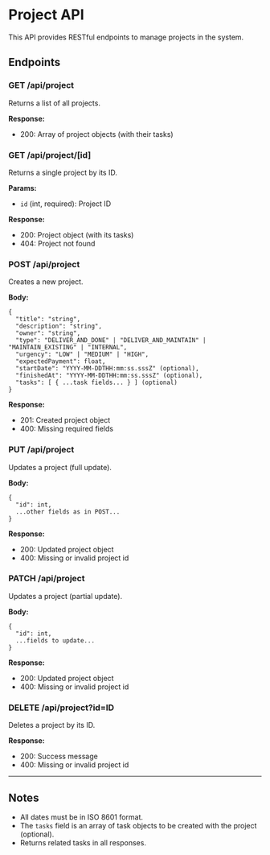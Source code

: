 # Project API

This API provides RESTful endpoints to manage projects in the system.

## Endpoints

### GET /api/project

Returns a list of all projects.

**Response:**

- 200: Array of project objects (with their tasks)

### GET /api/project/[id]

Returns a single project by its ID.

**Params:**

- `id` (int, required): Project ID

**Response:**

- 200: Project object (with its tasks)
- 404: Project not found

### POST /api/project

Creates a new project.

**Body:**

```
{
  "title": "string",
  "description": "string",
  "owner": "string",
  "type": "DELIVER_AND_DONE" | "DELIVER_AND_MAINTAIN" | "MAINTAIN_EXISTING" | "INTERNAL",
  "urgency": "LOW" | "MEDIUM" | "HIGH",
  "expectedPayment": float,
  "startDate": "YYYY-MM-DDTHH:mm:ss.sssZ" (optional),
  "finishedAt": "YYYY-MM-DDTHH:mm:ss.sssZ" (optional),
  "tasks": [ { ...task fields... } ] (optional)
}
```

**Response:**

- 201: Created project object
- 400: Missing required fields

### PUT /api/project

Updates a project (full update).

**Body:**

```
{
  "id": int,
  ...other fields as in POST...
}
```

**Response:**

- 200: Updated project object
- 400: Missing or invalid project id

### PATCH /api/project

Updates a project (partial update).

**Body:**

```
{
  "id": int,
  ...fields to update...
}
```

**Response:**

- 200: Updated project object
- 400: Missing or invalid project id

### DELETE /api/project?id=ID

Deletes a project by its ID.

**Response:**

- 200: Success message
- 400: Missing or invalid project id

---

## Notes

- All dates must be in ISO 8601 format.
- The `tasks` field is an array of task objects to be created with the project (optional).
- Returns related tasks in all responses.
